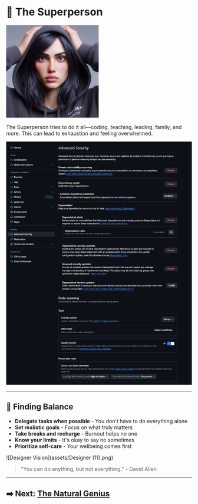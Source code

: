 # 🦸 The Superperson

![The Superperson](assets/superperson.jpg)

The Superperson tries to do it all—coding, teaching, leading, family, and more. This can lead to exhaustion and feeling overwhelmed.  

![Better Coder Journey](assets/security1.png)    

---

## 🧩 Finding Balance

- **Delegate tasks when possible** - You don't have to do everything alone
- **Set realistic goals** - Focus on what truly matters
- **Take breaks and recharge** - Burnout helps no one
- **Know your limits** - It's okay to say no sometimes
- **Prioritize self-care** - Your wellbeing comes first

![Designer Vision](assets/Designer (11).png)

> "You can do anything, but not everything." - David Allen

---

## ➡️ Next: [The Natural Genius](the-natural-genius.md)
